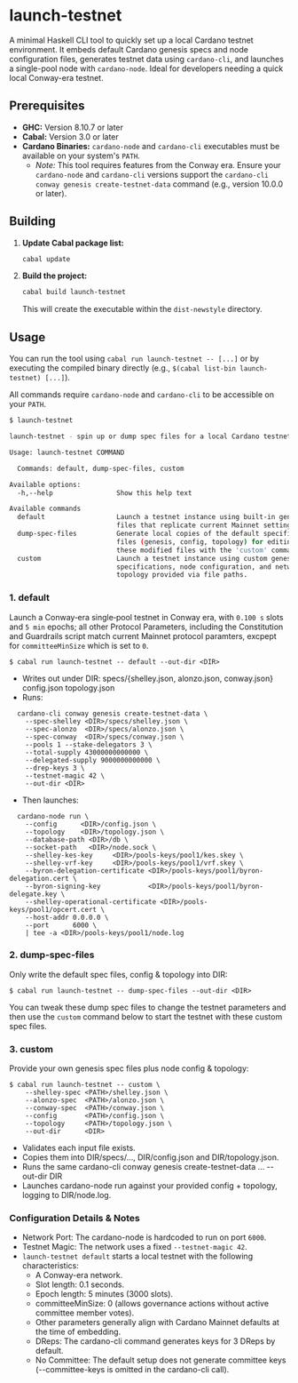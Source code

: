 # launch-testnet

A minimal Haskell CLI tool to quickly set up a local Cardano testnet environment. It embeds default Cardano genesis specs and node configuration files, generates testnet data using `cardano-cli`, and launches a single-pool node with `cardano-node`. Ideal for developers needing a quick local Conway-era testnet.

## Prerequisites

* **GHC:** Version 8.10.7 or later
* **Cabal:** Version 3.0 or later
* **Cardano Binaries:** `cardano-node` and `cardano-cli` executables must be available on your system's `PATH`.
    * *Note:* This tool requires features from the Conway era. Ensure your `cardano-node` and `cardano-cli` versions support the `cardano-cli conway genesis create-testnet-data` command (e.g., version 10.0.0 or later).

## Building

1.  **Update Cabal package list:**
    ```bash
    cabal update
    ```
2.  **Build the project:**
    ```bash
    cabal build launch-testnet
    ```
    This will create the executable within the `dist-newstyle` directory.

## Usage

You can run the tool using `cabal run launch-testnet -- [...]` or by executing the compiled binary directly (e.g., `$(cabal list-bin launch-testnet) [...]`).

All commands require `cardano-node` and `cardano-cli` to be accessible on your `PATH`.

```bash
$ launch-testnet 

launch-testnet - spin up or dump spec files for a local Cardano testnet

Usage: launch-testnet COMMAND

  Commands: default, dump-spec-files, custom

Available options:
  -h,--help                Show this help text

Available commands
  default                  Launch a testnet instance using built-in genesis
                           files that replicate current Mainnet settings.
  dump-spec-files          Generate local copies of the default specification
                           files (genesis, config, topology) for editing. Use
                           these modified files with the 'custom' command.
  custom                   Launch a testnet instance using custom genesis
                           specifications, node configuration, and network
                           topology provided via file paths.
```  

### 1. default  
Launch a Conway‐era single‐pool testnet in Conway era, with `0.100 s` slots and `5 min` epochs; all other Protocol Parameters, including the Constitution and Guardrails script match current Mainnet protocol paramters, excpept for `committeeMinSize` which is set to `0`. 

```shell
$ cabal run launch-testnet -- default --out-dir <DIR>
```
- Writes out under DIR:
    specs/{shelley.json, alonzo.json, conway.json}
    config.json
    topology.json
- Runs:
```
  cardano-cli conway genesis create-testnet-data \
    --spec-shelley <DIR>/specs/shelley.json \
    --spec-alonzo  <DIR>/specs/alonzo.json \
    --spec-conway  <DIR>/specs/conway.json \
    --pools 1 --stake-delegators 3 \
    --total-supply 43000000000000 \
    --delegated-supply 9000000000000 \
    --drep-keys 3 \
    --testnet-magic 42 \
    --out-dir <DIR>
```
- Then launches:
```
  cardano-node run \
    --config      <DIR>/config.json \
    --topology    <DIR>/topology.json \
    --database-path <DIR>/db \
    --socket-path   <DIR>/node.sock \
    --shelley-kes-key     <DIR>/pools-keys/pool1/kes.skey \
    --shelley-vrf-key     <DIR>/pools-keys/pool1/vrf.skey \
    --byron-delegation-certificate <DIR>/pools-keys/pool1/byron-delegation.cert \
    --byron-signing-key            <DIR>/pools-keys/pool1/byron-delegate.key \
    --shelley-operational-certificate <DIR>/pools-keys/pool1/opcert.cert \
    --host-addr 0.0.0.0 \
    --port      6000 \
    | tee -a <DIR>/pools-keys/pool1/node.log
```

### 2. dump-spec-files  
Only write the default spec files, config & topology into DIR:

```shell
$ cabal run launch-testnet -- dump-spec-files --out-dir <DIR>
```
You can tweak these dump spec files to change the testnet parameters and then use the `custom` command 
below to start the testnet with these custom spec files. 

### 3. custom  
Provide your own genesis spec files plus node config & topology:
```shell
$ cabal run launch-testnet -- custom \
    --shelley-spec <PATH>/shelley.json \
    --alonzo-spec  <PATH>/alonzo.json \
    --conway-spec  <PATH>/conway.json \
    --config       <PATH>/config.json \
    --topology     <PATH>/topology.json \
    --out-dir      <DIR>
```
- Validates each input file exists.  
- Copies them into DIR/specs/…, DIR/config.json and DIR/topology.json.  
- Runs the same cardano-cli conway genesis create-testnet-data … --out-dir DIR
- Launches cardano-node run against your provided config + topology, logging to DIR/node.log.

### Configuration Details & Notes

- Network Port: The cardano-node is hardcoded to run on port `6000`.
- Testnet Magic: The network uses a fixed `--testnet-magic 42`.
- `launch-testnet default` starts a local testnet with the following characteristics:
   - A Conway-era network.
   - Slot length: 0.1 seconds.
   - Epoch length: 5 minutes (3000 slots).
   - committeeMinSize: 0 (allows governance actions without active committee member votes).
   - Other parameters generally align with Cardano Mainnet defaults at the time of embedding.
   - DReps: The cardano-cli command generates keys for 3 DReps by default.
   - No Committee: The default setup does not generate committee keys (--committee-keys is omitted in the cardano-cli call).